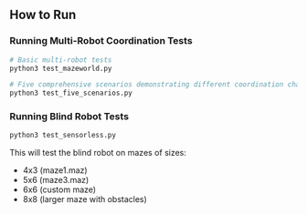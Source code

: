 ## How to Run

### Running Multi-Robot Coordination Tests

```bash
# Basic multi-robot tests
python3 test_mazeworld.py

# Five comprehensive scenarios demonstrating different coordination challenges
python3 test_five_scenarios.py
```

### Running Blind Robot Tests

```bash
python3 test_sensorless.py
```

This will test the blind robot on mazes of sizes:
- 4x3 (maze1.maz)
- 5x6 (maze3.maz)
- 6x6 (custom maze)
- 8x8 (larger maze with obstacles)

